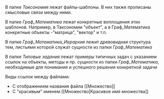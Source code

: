 В папке _Таксономия_ лежат файлы-шаблоны. В них также прописаны смысловые связи между ними.

В папке _Граф_Математика_ лежат конкретные воплощения этих шаблонов.
Например, в Таксономии "объект", а в Граф_Математика конкретные объекты -"матрица", "вектор" и т.п.

В папке _Граф_Математика_Иерархия_ лежит древовидная структура тем, листьями которой служат сущности из папки _Граф_Математика_

В папке _Типовые задания_ лежат примеры типичных задач с указанием ссылок на объекты, методы и пр. сущности из папки _Граф_Математика_, необходимые для понимания и успешного решения конкретной задачи

Виды ссылок между файлами:
- С отображением названия файла [[Множество]]
- С "красивым" именем [[Множество|Красивое имя множества]]